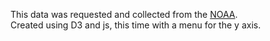 This data was requested and collected from the [NOAA](https://www.ncdc.noaa.gov/data-access/quick-links).  
Created using D3 and js, this time with a menu for the y axis.